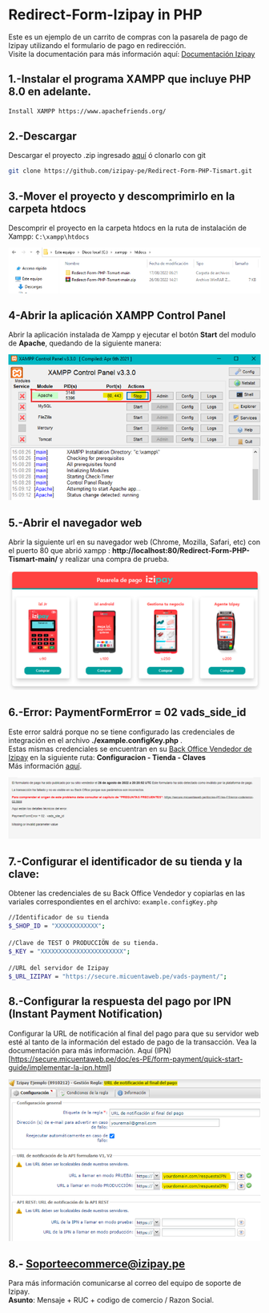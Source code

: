 # Redirect-Form-Izipay in PHP

Este es un ejemplo de un carrito de compras con la pasarela de pago de Izipay utilizando el formulario de pago en redirección.  
Visite la documentación para más información aquí: [Documentación Izipay](https://secure.micuentaweb.pe/doc/es-PE/form-payment/standard-payment/sitemap.html)


## 1.-Instalar el programa XAMPP que incluye PHP 8.0 en adelante.

```sh
Install XAMPP https://www.apachefriends.org/
``` 

## 2.-Descargar 
Descargar el proyecto .zip ingresado [aquí](https://github.com/izipay-pe/Redirect-Form-PHP-Tismart/archive/refs/heads/main.zip) ó clonarlo con git

```sh
git clone https://github.com/izipay-pe/Redirect-Form-PHP-Tismart.git
``` 

## 3.-Mover el proyecto y descomprimirlo en la carpeta htdocs 
Descomprir el proyecto en la carpeta htdocs en la ruta de instalación de Xampp: `C:\xampp\htdocs`

![proyecto en xampp](/images/captura1.png)

## 4-Abrir la aplicación XAMPP Control Panel 
 Abrir la aplicación instalada de Xampp y ejecutar el botón **Start** del modulo de **Apache**, quedando de la siguiente manera:

![Xampp control panel](/images/captura2.png)

## 5.-Abrir el navegador web
Abrir la siguiente url en su navegador web (Chrome, Mozilla, Safari, etc) con el puerto 80 que abrió xampp : **http://localhost:80/Redirect-Form-PHP-Tismart-main/** y realizar una compra de prueba.

![Pasarela de pago](/images/captura3.png)

## 6.-Error: **PaymentFormError = 02 vads_side_id**  
 Este error saldrá porque no se tiene configurado las credenciales de integración en el archivo **./example.configKey.php** .  
 Estas mismas credenciales se encuentran en su [Back Office Vendedor de Izipay](https://secure.micuentaweb.pe/vads-merchant/) en la siguiente ruta: **Configuracion - Tienda - Claves**  
 Más información [aquí](https://secure.micuentaweb.pe/doc/es-PE/form-payment/quick-start-guide/identificarse-durante-los-intercambios.html).  
 
![error en pasarela](/images/captura%20error.png)

## 7.-Configurar el identificador de su tienda y la clave:
Obtener las credenciales de su Back Office Vendedor y copiarlas en las variales correspondientes en el archivo: `example.configKey.php ` 

```sh
//Identificador de su tienda
$_SHOP_ID = "XXXXXXXXXXXX"; 

//Clave de TEST O PRODUCCIÖN de su tienda.
$_KEY = "XXXXXXXXXXXXXXXXXXXXXXX";

//URL del servidor de Izipay
$_URL_IZIPAY = "https://secure.micuentaweb.pe/vads-payment/";
``` 
## 8.-Configurar la respuesta del pago por IPN (Instant Payment Notification)
Configurar la URL de notificación al final del pago para que su servidor web esté al tanto de la información del estado de pago de la transacción. Vea la documentación para más información. Aquí (IPN)[https://secure.micuentaweb.pe/doc/es-PE/form-payment/quick-start-guide/implementar-la-ipn.html]

![URL de notificacion](/images/capturaIPN.png)

## 8.- Soporteecommerce@izipay.pe
Para más información comunicarse al correo del equipo de soporte de Izipay.  
**Asunto**: Mensaje + RUC + codigo de comercio / Razon Social.

